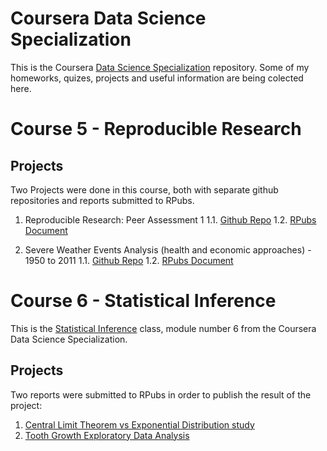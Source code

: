 # Coursera Data Science Specialization
This is the Coursera [Data Science Specialization](https://www.coursera.org/specialization/jhudatascience/1) repository. Some of my homeworks, quizes, projects and useful information are being colected here.


# Course 5 - Reproducible Research

## Projects
Two Projects were done in this course, both with separate github repositories and reports submitted to RPubs.

1. Reproducible Research: Peer Assessment 1
1.1. [Github Repo](https://github.com/daniambrosio/RepData_PeerAssessment1)
1.2. [RPubs Document](http://rpubs.com/daniambrosio/coursera-datascience-repdata-project1)

2. Severe Weather Events Analysis (health and economic approaches) - 1950 to 2011
1.1. [Github Repo](https://github.com/daniambrosio/RepData_PeerAssessment2)
1.2. [RPubs Document](http://rpubs.com/daniambrosio/RepData_PeerAssessment2)


# Course 6 - Statistical Inference
This is the [Statistical Inference](https://class.coursera.org/statinference-015) class, module number 6 from the Coursera Data Science Specialization.

## Projects
Two reports were submitted to RPubs in order to publish the result of the project:

1. [Central Limit Theorem vs Exponential Distribution study](http://rpubs.com/daniambrosio/cousera_statistical_inference_project_part1)
2. [Tooth Growth Exploratory Data Analysis](http://rpubs.com/daniambrosio/tooth_growth_exploratory_data_analysis)

